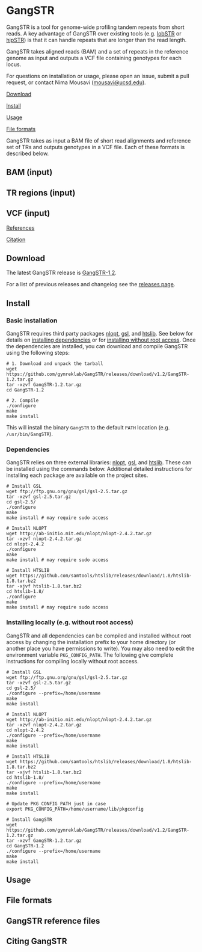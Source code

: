 # GangSTR

GangSTR is a tool for genome-wide profiling tandem repeats from short reads. A key advantage of GangSTR over existing tools (e.g. [lobSTR](https://github.com/mgymrek/lobstr-code) or [hipSTR](https://github.com/tfwillems/HipSTR)) is that it can handle repeats that are longer than the read length.

GangSTR takes aligned reads (BAM) and a set of repeats in the reference genome as input and outputs a VCF file containing genotypes for each locus.

For questions on installation or usage, please open an issue, submit a pull request, or contact Nima Mousavi (mousavi@ucsd.edu).

[Download](#download)

[Install](#install)

[Usage](#usage)

[File formats](#formats)

GangSTR takes as input a BAM file of short read alignments and reference set of TRs and outputs genotypes in a VCF file. Each of these formats is described below.

## BAM (input)

## TR regions (input)

## VCF (input)

[References](#references)

[Citation](#citation)


<a name="download"></a>
## Download

The latest GangSTR release is [GangSTR-1.2](https://github.com/gymreklab/GangSTR/releases/download/v1.2/GangSTR-1.2.tar.gz).

For a list of previous releases and changelog see the [releases page](https://github.com/gymreklab/GangSTR/releases).

<a name="install"></a>
## Install

### Basic installation
GangSTR requires third party packages [nlopt](https://nlopt.readthedocs.io/en/latest/), [gsl](https://www.gnu.org/software/gsl/doc/html/index.html), and [htslib](http://www.htslib.org//). See below for details on [installing dependencies](#dependencies) or for [installing without root access](#noroot). Once the dependencies are installed, you can download and compile GangSTR using the following steps:

```
# 1. Download and unpack the tarball
wget https://github.com/gymreklab/GangSTR/releases/download/v1.2/GangSTR-1.2.tar.gz
tar -xzvf GangSTR-1.2.tar.gz
cd GangSTR-1.2

# 2. Compile
./configure
make
make install
```

This will install the binary `GangSTR` to the default `PATH` location (e.g. `/usr/bin/GangSTR`).

<a name="dependencies"></a>
### Dependencies
GangSTR relies on three external libraries: [nlopt](https://nlopt.readthedocs.io/en/latest/), [gsl](https://www.gnu.org/software/gsl/doc/html/index.html), and [htslib](http://www.htslib.org//). These can be installed using the commands below. Additional detailed instructions for installing each package are available on the project sites. 

```
# Install GSL 
wget ftp://ftp.gnu.org/gnu/gsl/gsl-2.5.tar.gz
tar -xzvf gsl-2.5.tar.gz
cd gsl-2.5/
./configure
make
make install # may require sudo access

# Install NLOPT 
wget http://ab-initio.mit.edu/nlopt/nlopt-2.4.2.tar.gz
tar -xzvf nlopt-2.4.2.tar.gz
cd nlopt-2.4.2
./configure
make
make install # may require sudo access

# Install HTSLIB 
wget https://github.com/samtools/htslib/releases/download/1.8/htslib-1.8.tar.bz2
tar -xjvf htslib-1.8.tar.bz2
cd htslib-1.8/
./configure
make
make install # may require sudo access
```

<a name="noroot"></a>
### Installing locally (e.g. without root access)

GangSTR and all dependencies can be compiled and installed without root access by changing the installation prefix to your home directory (or another place you have permissions to write). You may also need to edit the environment variable `PKG_CONFIG_PATH`. The following give complete instructions for compiling locally without root access.

```
# Install GSL 
wget ftp://ftp.gnu.org/gnu/gsl/gsl-2.5.tar.gz
tar -xzvf gsl-2.5.tar.gz
cd gsl-2.5/
./configure --prefix=/home/username
make
make install 

# Install NLOPT 
wget http://ab-initio.mit.edu/nlopt/nlopt-2.4.2.tar.gz
tar -xzvf nlopt-2.4.2.tar.gz
cd nlopt-2.4.2
./configure --prefix=/home/username
make
make install 

# Install HTSLIB 
wget https://github.com/samtools/htslib/releases/download/1.8/htslib-1.8.tar.bz2
tar -xjvf htslib-1.8.tar.bz2
cd htslib-1.8/
./configure --prefix=/home/username
make
make install 

# Update PKG_CONFIG_PATH just in case
export PKG_CONFIG_PATH=/home/username/lib/pkgconfig

# Install GangSTR
wget https://github.com/gymreklab/GangSTR/releases/download/v1.2/GangSTR-1.2.tar.gz
tar -xzvf GangSTR-1.2.tar.gz
cd GangSTR-1.2
./configure --prefix=/home/username
make
make install 
```

<a name="usage"></a>
## Usage

<a name="formats"></a>
## File formats

<a name="references"></a>
## GangSTR reference files

<a name="citation"></a>
## Citing GangSTR
